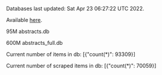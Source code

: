 Databases last updated: Sat Apr 23 06:27:22 UTC 2022. 

Available [here](https://github.com/cbeauhilton/ash-db/releases).


95M	abstracts.db

600M	abstracts_full.db

Current number of items in db:
[{"count(*)": 93309}]

Current number of scraped items in db:
[{"count(*)": 70059}]
